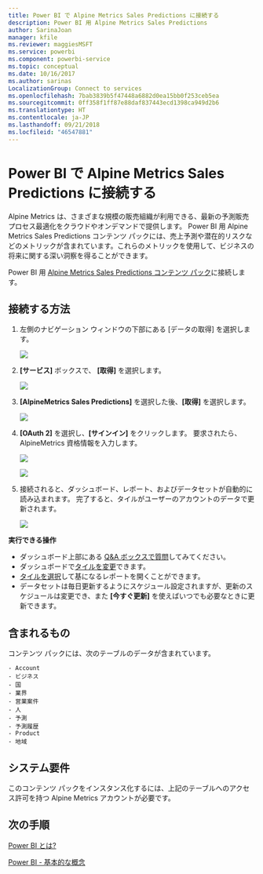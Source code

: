```yaml
---
title: Power BI で Alpine Metrics Sales Predictions に接続する
description: Power BI 用 Alpine Metrics Sales Predictions
author: SarinaJoan
manager: kfile
ms.reviewer: maggiesMSFT
ms.service: powerbi
ms.component: powerbi-service
ms.topic: conceptual
ms.date: 10/16/2017
ms.author: sarinas
LocalizationGroup: Connect to services
ms.openlocfilehash: 7bab3839b5f47448a6882d0ea15bb0f253ceb5ea
ms.sourcegitcommit: 0ff358f1ff87e88daf837443ecd1398ca949d2b6
ms.translationtype: HT
ms.contentlocale: ja-JP
ms.lasthandoff: 09/21/2018
ms.locfileid: "46547881"
---
```

# <a name="connect-to-alpine-metrics-sales-predictions-with-power-bi"></a>Power BI で Alpine Metrics Sales Predictions に接続する
Alpine Metrics は、さまざまな規模の販売組織が利用できる、最新の予測販売プロセス最適化をクラウドやオンデマンドで提供します。 Power BI 用 Alpine Metrics Sales Predictions コンテンツ パックには、売上予測や潜在的リスクなどのメトリックが含まれています。これらのメトリックを使用して、ビジネスの将来に関する深い洞察を得ることができます。 

Power BI 用 [Alpine Metrics Sales Predictions コンテンツ パック](https://app.powerbi.com/getdata/services/alpine-metrics)に接続します。

## <a name="how-to-connect"></a>接続する方法
1. 左側のナビゲーション ウィンドウの下部にある [データの取得] を選択します。  
   
    ![](media/service-connect-to-alpine-metrics/getdata.png)
2. **[サービス]** ボックスで、 **[取得]** を選択します。  
   
    ![](media/service-connect-to-alpine-metrics/services.png)
3. **[AlpineMetrics Sales Predictions]** を選択した後、**[取得]** を選択します。  
   
    ![](media/service-connect-to-alpine-metrics/alpine.png)
4. **[OAuth 2]** を選択し、**[サインイン]** をクリックします。 要求されたら、AlpineMetrics 資格情報を入力します。
   
    ![](media/service-connect-to-alpine-metrics/creds.png)
   
    ![](media/service-connect-to-alpine-metrics/creds2.png)
5. 接続されると、ダッシュボード、レポート、およびデータセットが自動的に読み込まれます。 完了すると、タイルがユーザーのアカウントのデータで更新されます。
   
    ![](media/service-connect-to-alpine-metrics/dashboard.png)

**実行できる操作**

* ダッシュボード上部にある [Q&A ボックスで質問](consumer/end-user-q-and-a.md)してみてください。
* ダッシュボードで[タイルを変更](service-dashboard-edit-tile.md)できます。
* [タイルを選択](consumer/end-user-tiles.md)して基になるレポートを開くことができます。
* データセットは毎日更新するようにスケジュール設定されますが、更新のスケジュールは変更でき、また **[今すぐ更新]** を使えばいつでも必要なときに更新できます。

## <a name="whats-included"></a>含まれるもの
コンテンツ パックには、次のテーブルのデータが含まれています。  

    - Account    
    - ビジネス    
    - 国    
    - 業界    
    - 営業案件  
    - 人  
    - 予測    
    - 予測履歴    
    - Product  
    - 地域    

## <a name="system-requirements"></a>システム要件
このコンテンツ パックをインスタンス化するには、上記のテーブルへのアクセス許可を持つ Alpine Metrics アカウントが必要です。

## <a name="next-steps"></a>次の手順
[Power BI とは?](power-bi-overview.md)

[Power BI - 基本的な概念](consumer/end-user-basic-concepts.md)

